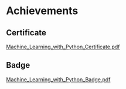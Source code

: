 

# Achievements
## Certificate
[Machine_Learning_with_Python_Certificate.pdf](https://prod-files-secure.s3.us-west-2.amazonaws.com/03e82b26-cccb-4906-bb56-adabcbdc0655/0f35a87e-0c16-48ac-af62-4e4cc34c6a19/Machine_Learning_with_Python_Certificate.pdf?X-Amz-Algorithm=AWS4-HMAC-SHA256&X-Amz-Content-Sha256=UNSIGNED-PAYLOAD&X-Amz-Credential=ASIAZI2LB466UCSETUJL%2F20250316%2Fus-west-2%2Fs3%2Faws4_request&X-Amz-Date=20250316T004406Z&X-Amz-Expires=3600&X-Amz-Security-Token=IQoJb3JpZ2luX2VjEMf%2F%2F%2F%2F%2F%2F%2F%2F%2F%2FwEaCXVzLXdlc3QtMiJHMEUCIADX%2FBFnI2h5V20MIIO2OopHEgqqc4gn5oJC9icCuzs8AiEAlWf70R4M1n029vAiRIN1H9x69PU7NoHn0uS%2FcaJKveAq%2FwMIIBAAGgw2Mzc0MjMxODM4MDUiDNO%2BHhhE5pCxUo13tSrcA6l2CLGSjwQUeyxCKgKn%2FGFsgmgOPwNCWkbYAHxHNcnIM58SaG%2BQIaNUF90z4t%2FTQZkELOGKTAVBNKV6Rj0%2FAYOW6b0CrGIy%2FBmnMSglKLnrL9tVl7P7gsru6OYbPJBV0vcAm8ML8Uof5Xr6NtodjP30JQy0XnsGL55xp%2BLJodX%2FgzjpFtGFMEV4cq6HOdO3OCU6FWk4TGaQDDPljRgLtArTNpdB7ewWk5KzBE7jM%2B3%2B5jr4k2n%2B8LJPpveiwHep8citfPSYjsp%2BoZyATa7GujSXes0a1opEz5mfQPnzD%2FA%2B6Rkh9oR%2FbPF9OBrrYk0p5JUklrpmRxxo7AKqUvoUdYVyiOSM4r7VRAm3oGtJQVnVYWzcOupcRc2d%2FwVHM1cBWhLvbSQ3DXvj4vEYAyNvuY4MZuUfvIu9eYL9tcatkUgjO9y632FQT7pFb0LizwAoojucMif4cDRR7%2B7%2BZd9U6sVodzRZ3U4FHO6qdimognp5GIrnRRZ0DgnTG9GTOFNxESkMqbdIIxD%2BRvn9cdhIQip1gXvTGnEy62QrpZDSdvOH0pUTIecVT8BH80m5jn5ERZzm2Vkn44mWRcXnuCew5GfGYnreO2ZFLxvYMBN3ktJZZYItbYyCJSZRQJN4MPr%2F174GOqUB4uTjIBasOn9QAnaBkMTH38wSWLFO18jscbXIobMBq8rk4yEvt0gffUqB3AxmTqtVvp%2FE9HOze1%2BY9gnm5b77%2BtcVI9yeT7N0YzKiY7lOZrSsbYYl55d5s0SM3OjgX1%2BCJOXFeXU1Y%2FeFtycLXr9o6PRAThlpm26Ukt08EXdoYeRFYeuDwTptdiYILvxNhfy8xixMT%2FXyPwBe65RFukt876BVrxLN&X-Amz-Signature=5c77141ee0821da4d19dfe930bd8387cac9b4eb9edcf4fb5f4d9b65f53a43e9b&X-Amz-SignedHeaders=host&x-id=GetObject)
## Badge
[Machine_Learning_with_Python_Badge.pdf](https://prod-files-secure.s3.us-west-2.amazonaws.com/03e82b26-cccb-4906-bb56-adabcbdc0655/ff622a22-73d6-44e3-9c7b-e89a8e61b7aa/Machine_Learning_with_Python_Badge.pdf?X-Amz-Algorithm=AWS4-HMAC-SHA256&X-Amz-Content-Sha256=UNSIGNED-PAYLOAD&X-Amz-Credential=ASIAZI2LB466UCSETUJL%2F20250316%2Fus-west-2%2Fs3%2Faws4_request&X-Amz-Date=20250316T004406Z&X-Amz-Expires=3600&X-Amz-Security-Token=IQoJb3JpZ2luX2VjEMf%2F%2F%2F%2F%2F%2F%2F%2F%2F%2FwEaCXVzLXdlc3QtMiJHMEUCIADX%2FBFnI2h5V20MIIO2OopHEgqqc4gn5oJC9icCuzs8AiEAlWf70R4M1n029vAiRIN1H9x69PU7NoHn0uS%2FcaJKveAq%2FwMIIBAAGgw2Mzc0MjMxODM4MDUiDNO%2BHhhE5pCxUo13tSrcA6l2CLGSjwQUeyxCKgKn%2FGFsgmgOPwNCWkbYAHxHNcnIM58SaG%2BQIaNUF90z4t%2FTQZkELOGKTAVBNKV6Rj0%2FAYOW6b0CrGIy%2FBmnMSglKLnrL9tVl7P7gsru6OYbPJBV0vcAm8ML8Uof5Xr6NtodjP30JQy0XnsGL55xp%2BLJodX%2FgzjpFtGFMEV4cq6HOdO3OCU6FWk4TGaQDDPljRgLtArTNpdB7ewWk5KzBE7jM%2B3%2B5jr4k2n%2B8LJPpveiwHep8citfPSYjsp%2BoZyATa7GujSXes0a1opEz5mfQPnzD%2FA%2B6Rkh9oR%2FbPF9OBrrYk0p5JUklrpmRxxo7AKqUvoUdYVyiOSM4r7VRAm3oGtJQVnVYWzcOupcRc2d%2FwVHM1cBWhLvbSQ3DXvj4vEYAyNvuY4MZuUfvIu9eYL9tcatkUgjO9y632FQT7pFb0LizwAoojucMif4cDRR7%2B7%2BZd9U6sVodzRZ3U4FHO6qdimognp5GIrnRRZ0DgnTG9GTOFNxESkMqbdIIxD%2BRvn9cdhIQip1gXvTGnEy62QrpZDSdvOH0pUTIecVT8BH80m5jn5ERZzm2Vkn44mWRcXnuCew5GfGYnreO2ZFLxvYMBN3ktJZZYItbYyCJSZRQJN4MPr%2F174GOqUB4uTjIBasOn9QAnaBkMTH38wSWLFO18jscbXIobMBq8rk4yEvt0gffUqB3AxmTqtVvp%2FE9HOze1%2BY9gnm5b77%2BtcVI9yeT7N0YzKiY7lOZrSsbYYl55d5s0SM3OjgX1%2BCJOXFeXU1Y%2FeFtycLXr9o6PRAThlpm26Ukt08EXdoYeRFYeuDwTptdiYILvxNhfy8xixMT%2FXyPwBe65RFukt876BVrxLN&X-Amz-Signature=b07cc210000af62b6a1210dde0aedf93e3f03e40f2eb8654f93ceaac783ca59e&X-Amz-SignedHeaders=host&x-id=GetObject)